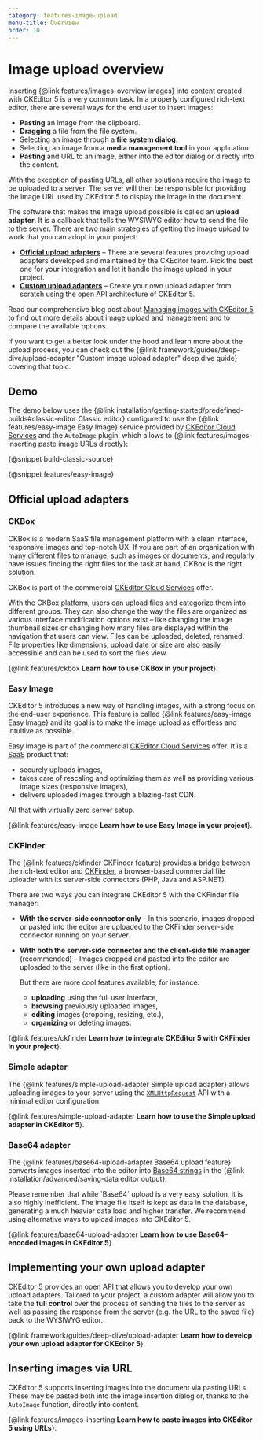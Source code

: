 ```yaml
---
category: features-image-upload
menu-title: Overview
order: 10
---
```


# Image upload overview

Inserting {@link features/images-overview images} into content created with CKEditor 5 is a very common task. In a properly configured rich-text editor, there are several ways for the end user to insert images:

* **Pasting** an image from the clipboard.
* **Dragging** a file from the file system.
* Selecting an image through a **file system dialog**.
* Selecting an image from a **media management tool** in your application.
* **Pasting** and URL to an image, either into the editor dialog or directly into the content.

With the exception of pasting URLs, all other solutions require the image to be uploaded to a server. The server will then be responsible for providing the image URL used by CKEditor 5 to display the image in the document.
<!-- This image basically does nothing for the user except some distraction and we could drop it.
{@img assets/img/image-upload-animation.svg 650 The visualization of the image upload process in a WYSIWYG editor.}-->

The software that makes the image upload possible is called an **upload adapter**. It is a callback that tells the WYSIWYG editor how to send the file to the server. There are two main strategies of getting the image upload to work that you can adopt in your project:

* [**Official upload adapters**](#official-upload-adapters) &ndash; There are several features providing upload adapters developed and maintained by the CKEditor team. Pick the best one for your integration and let it handle the image upload in your project.
* [**Custom upload adapters**](#implementing-your-own-upload-adapter) &ndash; Create your own upload adapter from scratch using the open API architecture of CKEditor 5.

Read our comprehensive blog post about [Managing images with CKEditor 5](https://ckeditor.com/blog/managing-images-with-ckeditor-5/) to find out more details about image upload and management and to compare the available options.

<info-box>
	If you want to get a better look under the hood and learn more about the upload process, you can check out the {@link framework/guides/deep-dive/upload-adapter "Custom image upload adapter" deep dive guide} covering that topic.
</info-box>

## Demo

The demo below uses the {@link installation/getting-started/predefined-builds#classic-editor Classic editor} configured to use the {@link features/easy-image Easy Image} service provided by [CKEditor Cloud Services](https://ckeditor.com/ckeditor-cloud-services) and the `AutoImage` plugin, which allows to {@link features/images-inserting paste image URLs directly}:

{@snippet build-classic-source}

{@snippet features/easy-image}

## Official upload adapters

### CKBox

CKBox is a modern SaaS file management platform with a clean interface, responsive images and top-notch UX. If you are part of an organization with many different files to manage, such as images or documents, and regularly have issues finding the right files for the task at hand, CKBox is the right solution.

CKBox is part of the commercial [CKEditor Cloud Services](https://ckeditor.com/ckeditor-cloud-services/) offer.

With the CKBox platform, users can upload files and categorize them into different groups. They can also change the way the files are organized as various interface modification options exist – like changing the image thumbnail sizes or changing how many files are displayed within the navigation that users can view. Files can be uploaded, deleted, renamed. File properties like dimensions, upload date or size are also easily accessible and can be used to sort the files view.

{@link features/ckbox **Learn how to use CKBox in your project**}.

### Easy Image

CKEditor 5 introduces a new way of handling images, with a strong focus on the end–user experience. This feature is called {@link features/easy-image Easy Image} and its goal is to make the image upload as effortless and intuitive as possible.

Easy Image is part of the commercial [CKEditor Cloud Services](https://ckeditor.com/ckeditor-cloud-services/) offer. It is a <abbr title="Software as a service">SaaS</abbr> product that:

* securely uploads images,
* takes care of rescaling and optimizing them as well as providing various image sizes (responsive images),
* delivers uploaded images through a blazing-fast CDN.

All that with virtually zero server setup.

{@link features/easy-image **Learn how to use Easy Image in your project**}.

### CKFinder

The {@link features/ckfinder CKFinder feature} provides a bridge between the rich-text editor and [CKFinder](https://ckeditor.com/ckfinder/), a browser-based commercial file uploader with its server-side connectors (PHP, Java and ASP.NET).

There are two ways you can integrate CKEditor 5 with the CKFinder file manager:

* **With the server-side connector only** &ndash; In this scenario, images dropped or pasted into the editor are uploaded to the CKFinder server-side connector running on your server.
* **With both the server-side connector and the client-side file manager** (recommended) &ndash; Images dropped and pasted into the editor are uploaded to the server (like in the first option).

	But there are more cool features available, for instance:

	* **uploading** using the full user interface,
	* **browsing** previously uploaded images,
	* **editing** images (cropping, resizing, etc.),
	* **organizing** or deleting images.

{@link features/ckfinder **Learn how to integrate CKEditor 5 with CKFinder in your project**}.

### Simple adapter

The {@link features/simple-upload-adapter Simple upload adapter} allows uploading images to your server using the [`XMLHttpRequest`](https://developer.mozilla.org/en-US/docs/Web/API/XMLHttpRequest) API with a minimal editor configuration.

{@link features/simple-upload-adapter **Learn how to use the Simple upload adapter in CKEditor 5**}.

### Base64 adapter

The {@link features/base64-upload-adapter Base64 upload feature} converts images inserted into the editor into [Base64 strings](https://en.wikipedia.org/wiki/Base64) in the {@link installation/advanced/saving-data editor output}.

<info-box warning>
	Please remember that while `Base64` upload is a very easy solution, it is also highly inefficient. The image file itself is kept as data in the database, generating a much heavier data load and higher transfer. We recommend using alternative ways to upload images into CKEditor 5.
</info-box>

{@link features/base64-upload-adapter **Learn how to use Base64–encoded images in CKEditor 5**}.

## Implementing your own upload adapter

CKEditor 5 provides an open API that allows you to develop your own upload adapters. Tailored to your project, a custom adapter will allow you to take the **full control** over the process of sending the files to the server as well as passing the response from the server (e.g. the URL to the saved file) back to the WYSIWYG editor.

{@link framework/guides/deep-dive/upload-adapter **Learn how to develop your own upload adapter for CKEditor 5**}.

## Inserting images via URL

CKEditor 5 supports inserting images into the document via pasting URLs. These may be pasted both into the image insertion dialog or, thanks to the `AutoImage` function, directly into content.

{@link features/images-inserting **Learn how to paste images into CKEditor 5 using URLs**}.
